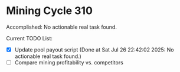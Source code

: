 # Mining Cycle 310

Accomplished: No actionable real task found.

Current TODO List:

- [x] Update pool payout script  (Done at Sat Jul 26 22:42:02 2025: No actionable real task found.)
- [ ] Compare mining profitability vs. competitors
